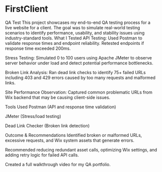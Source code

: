 # FirstClient
QA Test
This project showcases my end-to-end QA testing process for a live website for a client. 
The goal was to simulate real-world testing scenarios to identify performance, usability, and stability issues using industry-standard tools.
What I Tested
API Testing: Used Postman to validate response times and endpoint reliability. Retested endpoints if response time exceeded 200ms.

Stress Testing: Simulated 0 to 100 users using Apache JMeter to observe server behavior under load and detect potential performance bottlenecks.

Broken Link Analysis: Ran dead link checks to identify 75+ failed URLs including 403 and 429 errors caused by too many requests and malformed links.

Site Performance Observation: Captured common problematic URLs from Wix backend that may be causing client-side issues.

Tools Used
Postman (API and response time validation)

JMeter (Stress/load testing)

Dead Link Checker (Broken link detection)

Outcome & Recommendations
Identified broken or malformed URLs, excessive requests, and Wix system assets that generate errors.

Recommended reducing redundant asset calls, optimizing Wix settings, and adding retry logic for failed API calls.

Created a full walkthrough video for my QA portfolio.
